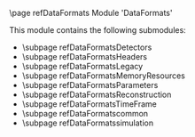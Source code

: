 \page refDataFormats Module 'DataFormats'

This module contains the following submodules:

- \subpage refDataFormatsDetectors
- \subpage refDataFormatsHeaders
- \subpage refDataFormatsLegacy
- \subpage refDataFormatsMemoryResources
- \subpage refDataFormatsParameters
- \subpage refDataFormatsReconstruction
- \subpage refDataFormatsTimeFrame
- \subpage refDataFormatscommon
- \subpage refDataFormatssimulation
